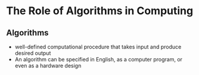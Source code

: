 # The Role of Algorithms in Computing


## Algorithms
-  well-defined computational procedure that takes input and produce desired output
- An algorithm can be specified in English, as a computer program, or even as
a hardware design